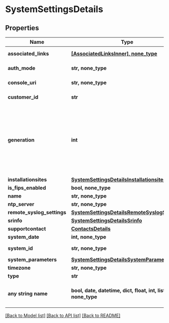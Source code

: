 # SystemSettingsDetails


## Properties
Name | Type | Description | Notes
------------ | ------------- | ------------- | -------------
**associated_links** | [**[AssociatedLinksInner], none_type**](AssociatedLinksInner.md) | Associated Links Details | [optional] 
**auth_mode** | **str, none_type** | Password Authentication Mode | [optional] 
**console_uri** | **str, none_type** | consoleUri for detailed storage object  | [optional] 
**customer_id** | **str** | The customer application identifier | [optional] 
**generation** | **int** | A monotonically increasing value. This value updates when the resource is updated and can be used as a short way to determine if a resource has changed or which of two different copies of a resource is more up to date. | [optional] 
**installationsites** | [**SystemSettingsDetailsInstallationsites**](SystemSettingsDetailsInstallationsites.md) |  | [optional] 
**is_fips_enabled** | **bool, none_type** | Apply FIPS Standard | [optional] 
**name** | **str, none_type** | system name | [optional] 
**ntp_server** | **str, none_type** | ntp server | [optional] 
**remote_syslog_settings** | [**SystemSettingsDetailsRemoteSyslogSettings**](SystemSettingsDetailsRemoteSyslogSettings.md) |  | [optional] 
**srinfo** | [**SystemSettingsDetailsSrinfo**](SystemSettingsDetailsSrinfo.md) |  | [optional] 
**supportcontact** | [**ContactsDetails**](ContactsDetails.md) |  | [optional] 
**system_date** | **int, none_type** | system date time | [optional] 
**system_id** | **str, none_type** | SystemId/serialNumber of the array. | [optional] 
**system_parameters** | [**SystemSettingsDetailsSystemParameters**](SystemSettingsDetailsSystemParameters.md) |  | [optional] 
**timezone** | **str, none_type** | system time zone | [optional] 
**type** | **str** | The type of resource. | [optional] 
**any string name** | **bool, date, datetime, dict, float, int, list, str, none_type** | any string name can be used but the value must be the correct type | [optional]

[[Back to Model list]](../README.md#documentation-for-models) [[Back to API list]](../README.md#documentation-for-api-endpoints) [[Back to README]](../README.md)


